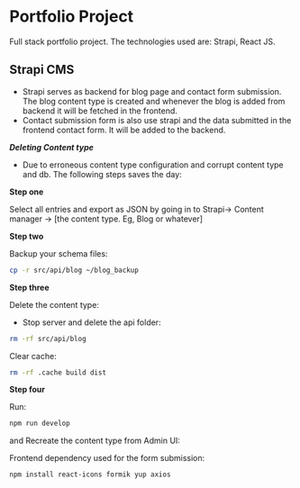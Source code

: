 # Portfolio Project

Full stack portfolio project. The technologies used are: Strapi, React JS.

## Strapi CMS

- Strapi serves as backend for blog page and contact form submission. The blog content type is created and whenever the blog is added from backend it will be fetched in the frontend.
- Contact submission form is also use strapi and the data submitted in the frontend contact form. It will be added to the backend.


***Deleting Content type***

- Due to erroneous content type configuration and corrupt content type and db. The following steps saves  the day:

**Step one**

Select all entries and export as JSON by going in to Strapi-> Content manager -> [the content type. Eg, Blog or whatever]

**Step two**

Backup your schema files:

```bash
cp -r src/api/blog ~/blog_backup
```
**Step three**

Delete the content type:

- Stop server and delete the api folder:

```bash
rm -rf src/api/blog
```
Clear cache:

```bash
rm -rf .cache build dist
```
**Step four**

 Run:

```bash
npm run develop
```

and Recreate the content type from Admin UI:




Frontend dependency used for the form submission:
```shell
npm install react-icons formik yup axios
```





